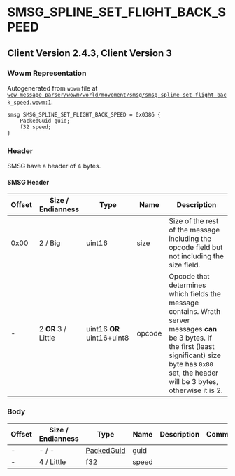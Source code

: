 # SMSG_SPLINE_SET_FLIGHT_BACK_SPEED

## Client Version 2.4.3, Client Version 3

### Wowm Representation

Autogenerated from `wowm` file at [`wow_message_parser/wowm/world/movement/smsg/smsg_spline_set_flight_back_speed.wowm:1`](https://github.com/gtker/wow_messages/tree/main/wow_message_parser/wowm/world/movement/smsg/smsg_spline_set_flight_back_speed.wowm#L1).
```rust,ignore
smsg SMSG_SPLINE_SET_FLIGHT_BACK_SPEED = 0x0386 {
    PackedGuid guid;
    f32 speed;
}
```
### Header

SMSG have a header of 4 bytes.

#### SMSG Header

| Offset | Size / Endianness | Type   | Name   | Description |
| ------ | ----------------- | ------ | ------ | ----------- |
| 0x00   | 2 / Big           | uint16 | size   | Size of the rest of the message including the opcode field but not including the size field.|
| -      | 2 **OR** 3 / Little| uint16 **OR** uint16+uint8 | opcode | Opcode that determines which fields the message contains. Wrath server messages **can** be 3 bytes. If the first (least significant) size byte has `0x80` set, the header will be 3 bytes, otherwise it is 2. |

### Body

| Offset | Size / Endianness | Type | Name | Description | Comment |
| ------ | ----------------- | ---- | ---- | ----------- | ------- |
| - | - / - | [PackedGuid](../types/packed-guid.md) | guid |  |  |
| - | 4 / Little | f32 | speed |  |  |

